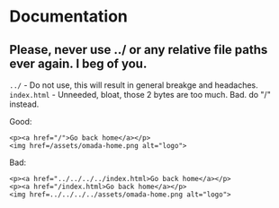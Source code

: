 # Documentation
## Please, never use ../ or any relative file paths ever again. I beg of you.


`../` - Do not use, this will result in general breakge and headaches.
`index.html` - Unneeded, bloat, those 2 bytes are too much. Bad. do "/" instead.

Good:
```
<p><a href="/">Go back home</a></p>
<img href=/assets/omada-home.png alt="logo">
```

Bad:
```
<p><a href="../../../../index.html>Go back home</a></p>
<p><a href="/index.html>Go back home</a></p>
<img href=../../../../assets/omada-home.png alt="logo">
```

